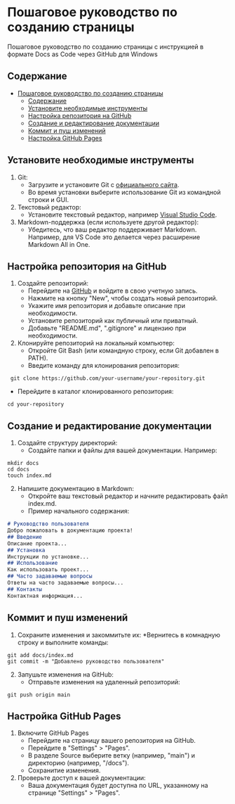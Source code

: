 # Пошаговое руководство по созданию страницы

Пошаговое руководство по созданию страницы с инструкцией в формате Docs as Code через GitHub для Windows

## Содержание

- [Пошаговое руководство по созданию страницы](#пошаговое-руководство-по-созданию-страницы)
  - [Содержание](#содержание)
  - [Установите необходимые инструменты](#установите-необходимые-инструменты)
  - [Настройка репозитория на GitHub](#настройка-репозитория-на-github)
  - [Создание и редактирование документации](#создание-и-редактирование-документации)
  - [Коммит и пуш изменений](#коммит-и-пуш-изменений)
  - [Настройка GitHub Pages](#настройка-github-pages)

## Установите необходимые инструменты

1. Git:
   * Загрузите и установите Git с [официального сайта](https://git-scm.com/download/win).
   * Во время установки выберите использование Git из командной строки и GUI.
2. Текстовый редактор:
   * Установите текстовый редактор, например [Visual Studio Code](https://code.visualstudio.com/).
3. Markdown-поддержка (если используете другой редактор):
   * Убедитесь, что ваш редактор поддерживает Markdown. Например, для VS Code это делается через расширение Markdown All in One.

## Настройка репозитория на GitHub

1. Создайте репозиторий:
   * Перейдите на [GitHub](https://github.com/) и войдите в свою учетную запись.
   * Нажмите на кнопку "New", чтобы создать новый репозиторий.
   * Укажите имя репозитория и добавьте описание при необходимости.
   * Установите репозиторий как публичный или приватный.
   * Добавьте "README.md", ".gitignore" и лицензию при необходимости.
2. Клонируйте репозиторий на локальный компьютер:
   * Откройте Git Bash (или командную строку, если Git добавлен в PATH).
   * Введите команду для клонирования репозитория:
```console
 git clone https://github.com/your-username/your-repository.git
```  
   *  Перейдите в каталог клонированного репозитория:
```console
cd your-repository
```
## Создание и редактирование документации
1. Создайте структуру директорий:
   * Создайте папки и файлы для вашей документации. Например:
```console
mkdir docs
cd docs
touch index.md
```
2. Напишите документацию в Markdown:
   * Откройте ваш текстовый редактор и начните редактировать файл index.md.
   * Пример начального содержания:
```markdown
# Руководство пользователя
Добро пожаловать в документацию проекта!
## Введение
Описание проекта...
## Установка
Инструкции по установке...
## Использование
Как использовать проект...
## Часто задаваемые вопросы
Ответы на часто задаваемые вопросы...
## Контакты
Контактная информация...
```
## Коммит и пуш изменений

1. Сохраните изменения и закоммитьте их:
   *Вернитесь в комнадную строку и выполните команды:
```console
git add docs/index.md
git commit -m "Добавлено руководство пользователя"
```
2. Запушьте изменения на GitHub:
   * Отправьте изменения на удаленный репозиторий:
```console
git push origin main
```

## Настройка GitHub Pages

1. Включите GitHub Pages
   * Перейдите на страницу вашего репозитория на GitHub.
   * Перейдите в "Settings" > "Pages".
   * В разделе Source выберите ветку (например, "main") и директорию (например, "/docs").
   * Сохранитие изменения.
2. Проверьте доступ к вашей документации:
   * Ваша документация будет доступна по URL, указанному на странице "Settings" > "Pages".
